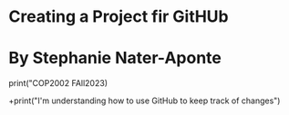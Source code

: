 # Creating a Project fir GitHUb
# By Stephanie Nater-Aponte

print("COP2002 FAll2023)

+print("I'm understanding how to use GitHub to keep track of changes")
